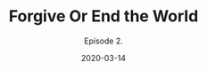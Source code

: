 ---
#NOTES: don't use "#" or ":" those mess with the code
# What is the name of the episode?
title: Forgive Or End the World
# What is the subtotitle of the episode? this will show up in the
subtitle: Episode 2.

# NO CHANGE don't change this 
#VVVVVVVVVVVVVVVVVVVVVVVVVVVVVVVVVVVVVVVVVVVVVVV
layout: default
comments: true

# Add +1 to the latest episode. This controls where in the grid the episode will show up
#e.g if the latest episode is number 8, this episode should be number 9
modal-id: 2
# Creation date
date: 2020-03-14
#main image. image should go in img/portfolio
img: endworld.png
#thumbnail image. image should go in img/portfolio
thumbnail: endworld-thumbnail.png
#description of the image when hoving over, useful to the visually impaired
alt:
#date that will be displayed
project-date: Mar 2020
#who participated?
guests: Lilian - Mark - Paul
#noir, sci-fi and such
genre: Disaster

description: This week, join Lilian Shen and Mark Skinner of ZMACK Shanghai and Paul as they race against the world to avert .... the end times.

#link to the individual episodes in each platform
spoti-link: https://open.spotify.com/episode/4PB8hQBlg3L78AkE3gN05U
apple-link: https://podcasts.apple.com/us/podcast/forgive-or-end-the-world-the-offer-episode-2/id1501625817?i=1000468447930
tunein-link: https://www.stitcher.com/podcast/the-offer-an-improv-podcast/e/67865061
switcher-link: https://tunein.com/podcasts/Comedy-Podcasts/The-Offer-p1300957/?topicId=139628612

---